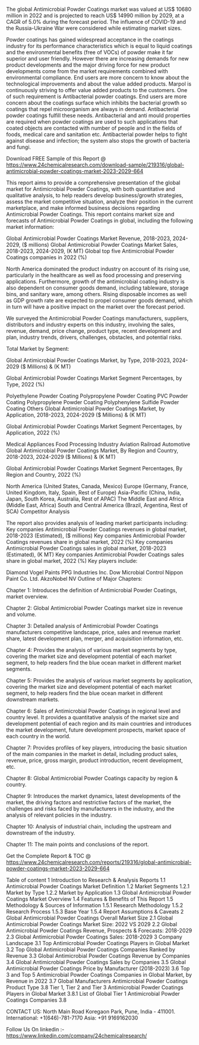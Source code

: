 The global Antimicrobial Powder Coatings market was valued at US$ 10680 million in 2022 and is projected to reach US$ 14990 million by 2029, at a CAGR of 5.0% during the forecast period. The influence of COVID-19 and the Russia-Ukraine War were considered while estimating market sizes.

Powder coatings has gained widespread acceptance in the coatings industry for its performance characteristics which is equal to liquid coatings and the environmental benefits (free of VOCs) of powder make it far superior and user friendly. However there are increasing demands for new product developments and the major driving force for new product developments come from the market requirements combined with environmental compliance. End users are more concern to know about the technological improvements and about the value added products. Marpol is continuously striving to offer value added products to the customers. One of such requirement is Antibacterial powder coatings. End users are more concern about the coatings surface which inhibits the bacterial growth so coatings that repel microorganism are always in demand. Antibacterial powder coatings fulfill these needs. Antibacterial and anti mould properties are required when powder coatings are used to such applications that coated objects are contacted with number of people and in the fields of foods, medical care and sanitation etc. Antibacterial powder helps to fight against disease and infection; the system also stops the growth of bacteria and fungi.

Download FREE Sample of this Report @ https://www.24chemicalresearch.com/download-sample/219316/global-antimicrobial-powder-coatings-market-2023-2029-664

This report aims to provide a comprehensive presentation of the global market for Antimicrobial Powder Coatings, with both quantitative and qualitative analysis, to help readers develop business/growth strategies, assess the market competitive situation, analyze their position in the current marketplace, and make informed business decisions regarding Antimicrobial Powder Coatings. This report contains market size and forecasts of Antimicrobial Powder Coatings in global, including the following market information:

Global Antimicrobial Powder Coatings Market Revenue, 2018-2023, 2024-2029, ($ millions)
Global Antimicrobial Powder Coatings Market Sales, 2018-2023, 2024-2029, (K MT)
Global top five Antimicrobial Powder Coatings companies in 2022 (%)

North America dominated the product industry on account of its rising use, particularly in the healthcare as well as food processing and preserving applications. Furthermore, growth of the antimicrobial coating industry is also dependent on consumer goods demand, including tableware, storage bins, and sanitary ware, among others. Rising disposable incomes as well as GDP growth rate are expected to propel consumer goods demand, which in turn will have a positive impact on the market over the forecast period.

We surveyed the Antimicrobial Powder Coatings manufacturers, suppliers, distributors and industry experts on this industry, involving the sales, revenue, demand, price change, product type, recent development and plan, industry trends, drivers, challenges, obstacles, and potential risks.

Total Market by Segment:

Global Antimicrobial Powder Coatings Market, by Type, 2018-2023, 2024-2029 ($ Millions) & (K MT)

Global Antimicrobial Powder Coatings Market Segment Percentages, by Type, 2022 (%)

Polyethylene Powder Coating
Polypropylene Powder Coating
PVC Powder Coating
Polypropylene Powder Coating
Polyphenylene Sulfide Powder Coating
Others
Global Antimicrobial Powder Coatings Market, by Application, 2018-2023, 2024-2029 ($ Millions) & (K MT)

Global Antimicrobial Powder Coatings Market Segment Percentages, by Application, 2022 (%)

Medical Appliances
Food Processing Industry
Aviation
Railroad
Automotive
Global Antimicrobial Powder Coatings Market, By Region and Country, 2018-2023, 2024-2029 ($ Millions) & (K MT)

Global Antimicrobial Powder Coatings Market Segment Percentages, By Region and Country, 2022 (%)

North America (United States, Canada, Mexico)
Europe (Germany, France, United Kingdom, Italy, Spain, Rest of Europe)
Asia-Pacific (China, India, Japan, South Korea, Australia, Rest of APAC)
The Middle East and Africa (Middle East, Africa)
South and Central America (Brazil, Argentina, Rest of SCA)
Competitor Analysis

The report also provides analysis of leading market participants including:
Key companies Antimicrobial Powder Coatings revenues in global market, 2018-2023 (Estimated), ($ millions)
Key companies Antimicrobial Powder Coatings revenues share in global market, 2022 (%)
Key companies Antimicrobial Powder Coatings sales in global market, 2018-2023 (Estimated), (K MT)
Key companies Antimicrobial Powder Coatings sales share in global market, 2022 (%)
Key players include:

Diamond Vogel Paints
PPG Industries Inc.
Dow Microbial Control
Nippon Paint Co. Ltd.
AkzoNobel NV
Outline of Major Chapters:

Chapter 1: Introduces the definition of Antimicrobial Powder Coatings, market overview.

Chapter 2: Global Antimicrobial Powder Coatings market size in revenue and volume.

Chapter 3: Detailed analysis of Antimicrobial Powder Coatings manufacturers competitive landscape, price, sales and revenue market share, latest development plan, merger, and acquisition information, etc.

Chapter 4: Provides the analysis of various market segments by type, covering the market size and development potential of each market segment, to help readers find the blue ocean market in different market segments.

Chapter 5: Provides the analysis of various market segments by application, covering the market size and development potential of each market segment, to help readers find the blue ocean market in different downstream markets.

Chapter 6: Sales of Antimicrobial Powder Coatings in regional level and country level. It provides a quantitative analysis of the market size and development potential of each region and its main countries and introduces the market development, future development prospects, market space of each country in the world.

Chapter 7: Provides profiles of key players, introducing the basic situation of the main companies in the market in detail, including product sales, revenue, price, gross margin, product introduction, recent development, etc.

Chapter 8: Global Antimicrobial Powder Coatings capacity by region & country.

Chapter 9: Introduces the market dynamics, latest developments of the market, the driving factors and restrictive factors of the market, the challenges and risks faced by manufacturers in the industry, and the analysis of relevant policies in the industry.

Chapter 10: Analysis of industrial chain, including the upstream and downstream of the industry.

Chapter 11: The main points and conclusions of the report.

Get the Complete Report & TOC @ https://www.24chemicalresearch.com/reports/219316/global-antimicrobial-powder-coatings-market-2023-2029-664

Table of content
1 Introduction to Research & Analysis Reports
1.1 Antimicrobial Powder Coatings Market Definition
1.2 Market Segments
1.2.1 Market by Type
1.2.2 Market by Application
1.3 Global Antimicrobial Powder Coatings Market Overview
1.4 Features & Benefits of This Report
1.5 Methodology & Sources of Information
1.5.1 Research Methodology
1.5.2 Research Process
1.5.3 Base Year
1.5.4 Report Assumptions & Caveats
2 Global Antimicrobial Powder Coatings Overall Market Size
2.1 Global Antimicrobial Powder Coatings Market Size: 2022 VS 2029
2.2 Global Antimicrobial Powder Coatings Revenue, Prospects & Forecasts: 2018-2029
2.3 Global Antimicrobial Powder Coatings Sales: 2018-2029
3 Company Landscape
3.1 Top Antimicrobial Powder Coatings Players in Global Market
3.2 Top Global Antimicrobial Powder Coatings Companies Ranked by Revenue
3.3 Global Antimicrobial Powder Coatings Revenue by Companies
3.4 Global Antimicrobial Powder Coatings Sales by Companies
3.5 Global Antimicrobial Powder Coatings Price by Manufacturer (2018-2023)
3.6 Top 3 and Top 5 Antimicrobial Powder Coatings Companies in Global Market, by Revenue in 2022
3.7 Global Manufacturers Antimicrobial Powder Coatings Product Type
3.8 Tier 1, Tier 2 and Tier 3 Antimicrobial Powder Coatings Players in Global Market
3.8.1 List of Global Tier 1 Antimicrobial Powder Coatings Companies
3.8

CONTACT US:
North Main Road Koregaon Park, Pune, India - 411001.
International: +1(646)-781-7170
Asia: +91 9169162030

Follow Us On linkedin :- https://www.linkedin.com/company/24chemicalresearch/
